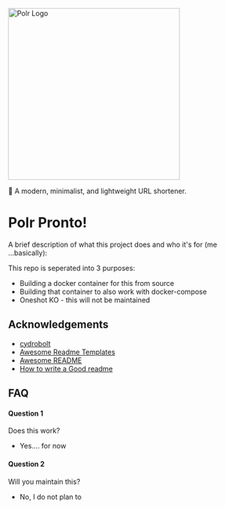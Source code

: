 
<img src="https://i.imgur.com/ckI6GTu.png" width="350px" alt="Polr Logo" />


:aerial_tramway: A modern, minimalist, and lightweight URL shortener.


# Polr Pronto!

A brief description of what this project does and who it's for (me ...basically):

This repo is seperated into 3 purposes:

 - Building a docker container for this from source 
 - Building that container to also work with docker-compose
 - Oneshot KO - this will not be maintained

## Acknowledgements

 - [cydrobolt](https://github.com/cydrobolt/polr)
 - [Awesome Readme Templates](https://awesomeopensource.com/project/elangosundar/awesome-README-templates)
 - [Awesome README](https://github.com/matiassingers/awesome-readme)
 - [How to write a Good readme](https://bulldogjob.com/news/449-how-to-write-a-good-readme-for-your-github-project)


## FAQ

#### Question 1

Does this work?

 - Yes.... for now

#### Question 2

Will you maintain this?

 - No, I do not plan to
